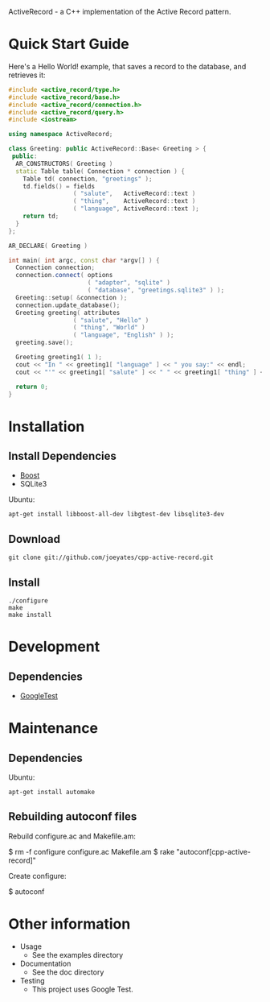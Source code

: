 ActiveRecord - a C++ implementation of the Active Record pattern.

Quick Start Guide
=================

Here's a Hello World! example, that saves a record to the database, and retrieves it:

```c++
#include <active_record/type.h>
#include <active_record/base.h>
#include <active_record/connection.h>
#include <active_record/query.h>
#include <iostream>

using namespace ActiveRecord;

class Greeting: public ActiveRecord::Base< Greeting > {
 public:
  AR_CONSTRUCTORS( Greeting )
  static Table table( Connection * connection ) {
    Table td( connection, "greetings" );
    td.fields() = fields
                  ( "salute",   ActiveRecord::text )
                  ( "thing",    ActiveRecord::text )
                  ( "language", ActiveRecord::text );
    return td;
  }
};

AR_DECLARE( Greeting )

int main( int argc, const char *argv[] ) {
  Connection connection;
  connection.connect( options
                      ( "adapter", "sqlite" )
                      ( "database", "greetings.sqlite3" ) );
  Greeting::setup( &connection );
  connection.update_database();
  Greeting greeting( attributes
                  ( "salute", "Hello" )
                  ( "thing", "World" )
                  ( "language", "English" ) );
  greeting.save();

  Greeting greeting1( 1 );
  cout << "In " << greeting1[ "language" ] << " you say:" << endl;
  cout << "'" << greeting1[ "salute" ] << " " << greeting1[ "thing" ] << "!'" << endl;

  return 0;
}
```

Installation
============

## Install Dependencies
 - [Boost](http://www.boost.org/)
 - SQLite3

Ubuntu:

    apt-get install libboost-all-dev libgtest-dev libsqlite3-dev

## Download

    git clone git://github.com/joeyates/cpp-active-record.git

## Install

    ./configure
    make
    make install

Development
===========

## Dependencies

 - [GoogleTest](http://code.google.com/p/googletest/)

Maintenance
===========

Dependencies
------------

Ubuntu:

    apt-get install automake

Rebuilding autoconf files
-------------------------

Rebuild configure.ac and Makefile.am:

 $ rm -f configure configure.ac Makefile.am
 $ rake "autoconf[cpp-active-record]"

Create configure:

 $ autoconf

Other information
=================

* Usage
    * See the examples directory
* Documentation
    * See the doc directory
* Testing
    * This project uses Google Test.
